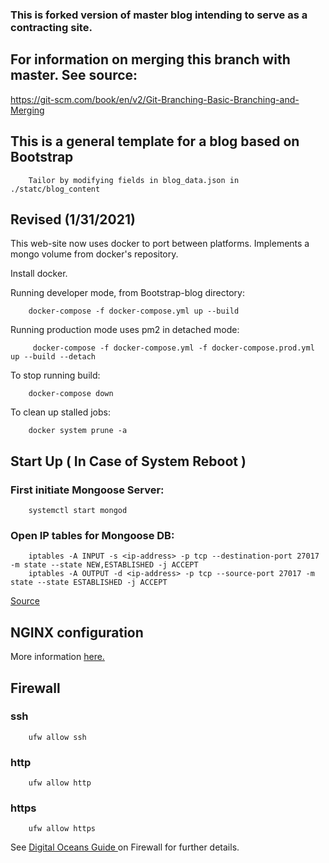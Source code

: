 ### This is forked version of master blog intending to serve as a contracting site.
## For information on merging this branch with master. See source:
https://git-scm.com/book/en/v2/Git-Branching-Basic-Branching-and-Merging



## This is a general template for a blog based on Bootstrap

        Tailor by modifying fields in blog_data.json in ./statc/blog_content

## Revised (1/31/2021)
This web-site now uses docker to port between platforms. Implements a mongo volume from docker's repository.

Install docker.

Running developer mode, from Bootstrap-blog directory:

        docker-compose -f docker-compose.yml up --build
Running production mode uses pm2 in detached mode:

         docker-compose -f docker-compose.yml -f docker-compose.prod.yml up --build --detach

To stop running build:
        
        docker-compose down

To clean up stalled jobs:

        docker system prune -a




## Start Up ( In Case of System Reboot )

### First initiate Mongoose Server:
        systemctl start mongod

### Open IP tables for Mongoose DB:
        iptables -A INPUT -s <ip-address> -p tcp --destination-port 27017 -m state --state NEW,ESTABLISHED -j ACCEPT
        iptables -A OUTPUT -d <ip-address> -p tcp --source-port 27017 -m state --state ESTABLISHED -j ACCEPT
[ Source ]( https://docs.mongodb.com/manual/tutorial/configure-linux-iptables-firewall/ )




## NGINX configuration
More information [here.]( https://www.digitalocean.com/community/tutorials/how-to-secure-a-containerized-node-js-application-with-nginx-let-s-encrypt-and-docker-compose )

## Firewall

### ssh

        ufw allow ssh

### http

        ufw allow http

### https

        ufw allow https

See 
[ Digital Oceans Guide ]( https://www.digitalocean.com/community/tutorials/initial-server-setup-with-ubuntu-20-04#step-4-%E2%80%94-setting-up-a-basic-firewall)on Firewall for further details.
